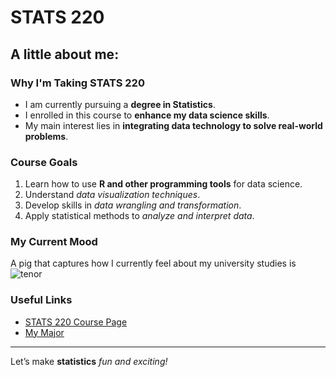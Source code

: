 # STATS 220  

## A little about me:  

### Why I'm Taking STATS 220  

- I am currently pursuing a **degree in Statistics**.  
- I enrolled in this course to **enhance my data science skills**.  
- My main interest lies in **integrating data technology to solve real-world problems**.  

### Course Goals  

1. Learn how to use **R and other programming tools** for data science.  
2. Understand *data visualization techniques*.  
3. Develop skills in *data wrangling and transformation*.  
4. Apply statistical methods to *analyze and interpret data*.  

### My Current Mood  

A pig that captures how I currently feel about my university studies is ![tenor](https://tenor.com/bJCae.gif)
### Useful Links  

- [STATS 220 Course Page](https://courseoutline.auckland.ac.nz/dco/course/STATS/220/1253)  
- [My Major](https://www.auckland.ac.nz/en/study/study-options/find-a-study-option/statistics.html)  
---  
Let’s make **statistics** *fun and exciting!*  

